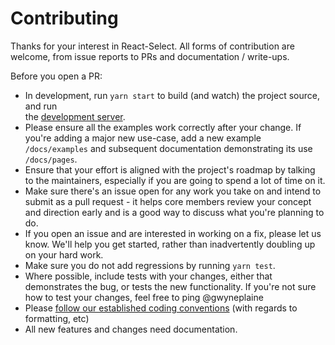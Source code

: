 # Contributing

Thanks for your interest in React-Select. All forms of contribution are 
welcome, from issue reports to PRs and documentation / write-ups.    
      
Before you open a PR:      
  
- In development, run `yarn start` to build (and watch) the project source, and run   
  the [development server](http://localhost:8000).  
- Please ensure all the examples work correctly after your change. If you're
  adding a major new use-case, add a new example `/docs/examples` and subsequent documentation demonstrating its use `/docs/pages`.
- Ensure that your effort is aligned with the project's roadmap by talking to
  the maintainers, especially if you are going to spend a lot of time on it.
- Make sure there's an issue open for any work you take on and intend to submit
  as a pull request - it helps core members review your concept and direction
  early and is a good way to discuss what you're planning to do.
- If you open an issue and are interested in working on a fix, please let us
  know. We'll help you get started, rather than inadvertently doubling up on your hard work.
- Make sure you do not add regressions by running `yarn test`.
- Where possible, include tests with your changes, either that demonstrates the
  bug, or tests the new functionality. If you're not sure how to test your
  changes, feel free to ping @gwyneplaine
- Please [follow our established coding conventions](https://github.com/keystonejs/keystone/wiki/Coding-Standards)
  (with regards to formatting, etc)
- All new features and changes need documentation.
 
